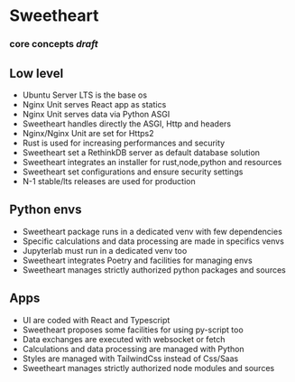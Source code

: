 # Sweetheart
### core concepts *draft*

## Low level

* Ubuntu Server LTS is the base os
* Nginx Unit serves React app as statics
* Nginx Unit serves data via Python ASGI
* Sweetheart handles directly the ASGI, Http and headers
* Nginx/Nginx Unit are set for Https2
* Rust is used for increasing performances and security
* Sweetheart set a RethinkDB server as default database solution
* Sweetheart integrates an installer for rust,node,python and resources
* Sweetheart set configurations and ensure security settings
* N-1 stable/lts releases are used for production

## Python envs

* Sweetheart package runs in a dedicated venv with few dependencies
* Specific calculations and data processing are made in specifics venvs
* Jupyterlab must run in a dedicated venv too
* Sweetheart integrates Poetry and facilities for managing envs
* Sweetheart manages strictly authorized python packages and sources

## Apps 

* UI are coded with React and Typescript
* Sweetheart proposes some facilities for using py-script too
* Data exchanges are executed with websocket or fetch
* Calculations and data processing are managed with Python
* Styles are managed with TailwindCss instead of Css/Saas
* Sweetheart manages strictly authorized node modules and sources
